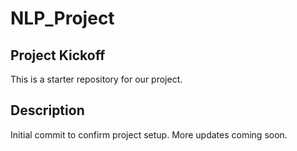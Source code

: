 # NLP_Project
## Project Kickoff

This is a starter repository for our project.

## Description

Initial commit to confirm project setup. More updates coming soon.
